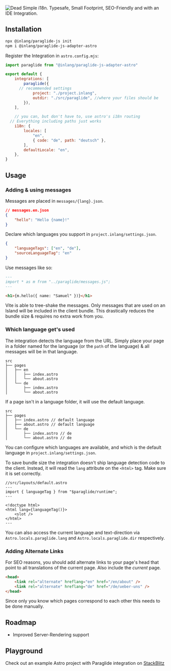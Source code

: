 ![Dead Simple i18n. Typesafe, Small Footprint, SEO-Friendly and with an IDE Integration.](https://cdn.jsdelivr.net/gh/opral/monorepo@latest/inlang/source-code/paraglide/paraglide-js-adapter-astro/assets/header.png)

<doc-features>
<doc-feature text-color="#0F172A" color="#E1EFF7" title="Uses astro:i18n for language & routing" image="https://cdn.jsdelivr.net/gh/opral/monorepo@latest/inlang/source-code/paraglide/paraglide-js-adapter-next/assets/use-astro-i18n.png"></doc-feature>
<doc-feature text-color="#0F172A" color="#E1EFF7" title="Tiny Bundle Size" image="https://cdn.jsdelivr.net/gh/opral/monorepo@latest/inlang/source-code/paraglide/paraglide-js-adapter-astro/assets/bundle-size.png"></doc-feature>
<doc-feature text-color="#0F172A" color="#E1EFF7" title="Only ship what's on islands" image="https://cdn.jsdelivr.net/gh/opral/monorepo@latest/inlang/source-code/paraglide/paraglide-js-adapter-astro/assets/islands-only.png"></doc-feature>
</doc-features>

## Installation

```bash
npx @inlang/paraglide-js init
npm i @inlang/paraglide-js-adapter-astro
```

Register the Integration in `astro.config.mjs`:

```js
import paraglide from "@inlang/paraglide-js-adapter-astro"

export default {
	integrations: [
		paraglide({
      // recommended settings
			project: "./project.inlang",
			outdir: "./src/paraglide", //where your files should be
		}),
	],

	// you can, but don't have to, use astro's i18n routing
  // Everything including paths just works
	i18n: {
		locales: [
			"en",
			{ code: "de", path: "deutsch" },
		],
		defaultLocale: "en",
	},
}
```

## Usage

### Adding & using messages

Messages are placed in `messages/{lang}.json`.

```json
// messages.en.json
{
	"hello": "Hello {name}!"
}
```

Declare which languages you support in `project.inlang/settings.json`.

```json
{
	"languageTags": ["en", "de"],
	"sourceLanguageTag": "en"
}
```

Use messages like so:

```markdown
---
import * as m from "../paraglide/messages.js";
---

<h1>{m.hello({ name: "Samuel" })}</h1>
```

Vite is able to tree-shake the messages. Only messages that are used on an Island will be included in the client bundle. This drastically reduces the bundle size & requires no extra work from you.

### Which language get's used

The integration detects the language from the URL. Simply place your page in a folder named for the language (or the `path` of the language) & all messages will be in that language.

```filesystem
src
├── pages
│   ├── en
│   │   ├── index.astro
│   │   └── about.astro
│   └── de
│       ├── index.astro
│       └── about.astro
```

If a page isn't in a language folder, it will use the default language.

```filesystem
src
├── pages
│   ├── index.astro // default language
│   ├── about.astro // default language
│   └── de
│       ├── index.astro // de
│       └── about.astro // de
```

You can configure which languages are available, and which is the default language in `project.inlang/settings.json`.

To save bundle size the integration doesn't ship language detection code to the client. Instead, it will read the `lang` attribute on the `<html>` tag. Make sure it is set correctly.

```astro
//src/layouts/default.astro
---
import { languageTag } from "$paraglide/runtime";
---

<!doctype html>
<html lang={languageTag()}>
    <slot />
</html>
---
```

You can also access the current language and text-direction via `Astro.locals.paraglide.lang` and `Astro.locals.paraglide.dir` respectively.

### Adding Alternate Links

For SEO reasons, you should add alternate links to your page's head that point to all translations of the current page. Also include the _current_ page.

```html
<head>
	<link rel="alternate" hreflang="en" href="/en/about" />
	<link rel="alternate" hreflang="de" href="/de/ueber-uns" />
</head>
```

Since only you know which pages correspond to each other this needs to be done manually.

## Roadmap

- Improved Server-Rendering support

## Playground

Check out an example Astro project with Paraglide integration on [StackBlitz](https://stackblitz.com/~/github.com/LorisSigrist/paraglide-astro-example)

